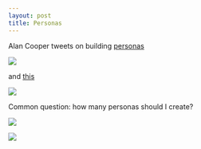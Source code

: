 ```yaml
---
layout: post
title: Personas
---
```


Alan Cooper tweets on building [personas](https://twitter.com/MrAlanCooper/status/974651359172616192)

![](http://maluta.github.io/images/personas.png)

and [this](https://twitter.com/MrAlanCooper/status/975015574961979393)

![](http://maluta.github.io/images/personasII.png)

Common question: how many personas should I create?

![](http://maluta.github.io/images/personasIII.png)

![](http://maluta.github.io/images/personasIV.png)


